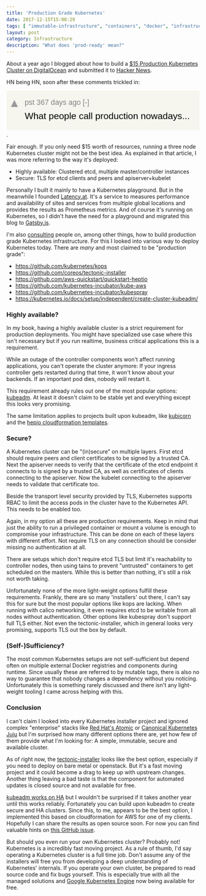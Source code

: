 ```yaml
---
title: 'Production Grade Kubernetes'
date: 2017-12-15T15:08:29
tags: [ "immutable-infrastructure", "containers", "docker", "infrastructure", "production" ]
layout: post
category: Infrastructure
description: "What does 'prod-ready' mean?"
---
```

About a year ago I blogged about how to build a [$15 Production Kubernetes
Cluster on DigitalOcean](/2016/11/20/15-producation-grade-kubernetes-cluster/)
and submitted it to [Hacker News](https://news.ycombinator.com/).

HN being HN, soon after these comments trickled in:

![What people call production nowadays... - pst](hn-comment.png).

Fair enough. If you only need $15 worth of resources, running a three node
Kubernetes cluster might not be the best idea. As explained in that article, I
was more referring to the way it's deployed:

- Highly available: Clustered etcd, multiple master/controller instances
- Secure: TLS for etcd clients and peers and apiserver+kubelet

Personally I built it mainly to have a Kubernetes playground. But in the
meanwhile I founded [Latency.at](https://latency.at). It's a service to measures
performance and availability of sites and services from multiple global
locations and provides the results as Prometheus metrics. And of course it's
running on Kubernetes, so I didn't have the need for a playground and migrated
this blog to [Gatsby.js](https://github.com/gatsbyjs/gatsby).

I'm also [consulting](/hire-me/) people on, among other things, how to build
production grade Kubernetes infrastructure. For this I looked into various way
to deploy Kubernetes today. There are *many* and most claimed to be "production
grade":

- https://github.com/kubernetes/kops
- https://github.com/coreos/tectonic-installer
- https://github.com/aws-quickstart/quickstart-heptio
- https://github.com/kubernetes-incubator/kube-aws
- https://github.com/kubernetes-incubator/kubespray
- https://kubernetes.io/docs/setup/independent/create-cluster-kubeadm/

### Highly available?
In my book, having a highly available cluster is a strict requirement for
production deployments. You might have specialized use case where this isn't
necessary but if you run realtime, business critical applications this is a
requirement.

While an outage of the controller components won't affect running applications,
you can't operate the cluster anymore: If your ingress controller gets restarted
during that time, it won't know about your backends. If an important pod dies,
nobody will restart it.

This requirement already rules out one of the most popular options:
[kubeadm](https://kubernetes.io/docs/setup/independent/create-cluster-kubeadm/).
At least it doesn't claim to be stable yet and everything except this looks very
promising.

The same limitation applies to projects built upon kubeadm, like
[kubicorn](https://github.com/kris-nova/kubicorn) and the [hepio cloudformation
templates](https://github.com/aws-quickstart/quickstart-heptio).


### Secure?
A Kubernetes cluster can be "(in)secure" on multiple layers. First etcd should
require peers and client certificates to be signed by a trusted CA. Next the
apiserver needs to verify that the certificate of the etcd endpoint it connects
to is signed by a trusted CA, as well as certificates of clients connecting to
the apiserver. Now the kubelet connecting to the apiserver needs to validate
that certificate too.

Beside the transport level security provided by TLS, Kubernetes supports RBAC to
limit the access pods in the cluster have to the Kubernetes API. This needs to
be enabled too.

Again, in my option all these are production requirements. Keep in mind that
just the ability to run a privileged container or mount a volume is enough to
compromise your infrastructure. This can be done on each of these layers with
different effort. Not require TLS on any connection should be consider missing
no authentication at all.

There are setups which don't require etcd TLS but limit it's reachability to
controller nodes, then using tains to prevent "untrusted" containers to get
scheduled on the masters. While this is better than nothing, it's still a risk
not worth taking.

Unfortunately none of the more light-weight options fulfill these requirements.
Frankly, there are so many 'installers' out there, I can't say this for sure but
the most popular options like kops are lacking. When running with calico
networking, it even requires etcd to be writable from all nodes without
authentication. Other options like kubespray don't support full TLS either. Not
even the tectonic-installer, which in general looks very promising, supports TLS
out the box by default.

### (Self-)Sufficiency?
The most common Kubernetes setups are not self-sufficient but depend often on
multiple external Docker registries and components during runtime. Since usually
these are referred to by mutable tags, there is also no way to guarantee that
nobody changes a dependency without you noticing.
Unfortunately this is something rarely discussed and there isn't any
light-weight tooling I came across helping with this.

### Conclusion
I can't claim I looked into every Kubernetes installer project and ignored
complex "enterprise" stacks like [Red Hat's Atomic](http://www.projectatomic.io)
or [Canonical Kubernetes Juju](https://jujucharms.com/canonical-kubernetes/) but
I'm surprised how many different options there are, yet how few of them provide
what I'm looking for: A simple, immutable, secure and available cluster.

As of right now, the
[tectonic-installer](https://github.com/coreos/tectonic-installer) looks like
the best option, especially if you need to deploy on bare metal or openstack.
But it's a fast moving project and it could become a drag to keep up with
upstream changes. Another thing leaving a bad taste is that the component for
automated updates is closed source and not available for free.

[kubeadm works on HA](https://github.com/kubernetes/kubeadm/issues/261) but I
wouldn't be surprised if it takes another year until this works reliably.
Fortunately you can build upon kubeadm to create secure and HA clusters. Since
this, to me, appears to be the best option, I implemented this based on
cloudformation for AWS for one of my clients. Hopefully I can share the results
as open source soon. For now you can find valuable hints on [this GitHub
issue](https://github.com/kubernetes/kubeadm/issues/546).

But should you even run your own Kubernetes cluster? Probably not! Kubernetes is
a incredibly fast moving project. As a rule of thumb, I'd say operating a
Kubernetes cluster is a full time job. Don't assume any of the installers will
free you from developing a deep understanding of Kubernetes' internals. If you
operate your own cluster, be prepared to read source code and fix bugs yourself.
This is especially true with all the managed solutions and [Google Kubernetes
Engine](https://cloud.google.com/kubernetes-engine/) now being available for
free.
